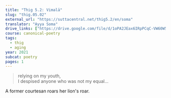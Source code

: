 ```yaml
---
title: "Thig 5.2: Vimalā"
slug: "thig.05.02"
external_url: "https://suttacentral.net/thig5.2/en/soma"
translator: "Ayya Soma"
drive_links: ["https://drive.google.com/file/d/1oPA2JEax6IRpPCqC-VW60W5DfJ-2Mx50/view?usp=drivesdk"]
course: canonical-poetry
tags:
  - thig
  - aging
year: 2021
subcat: poetry
pages: 1
---
```


> relying on my youth,  
I despised anyone who was not my equal...

A former courtesan roars her lion's roar.
